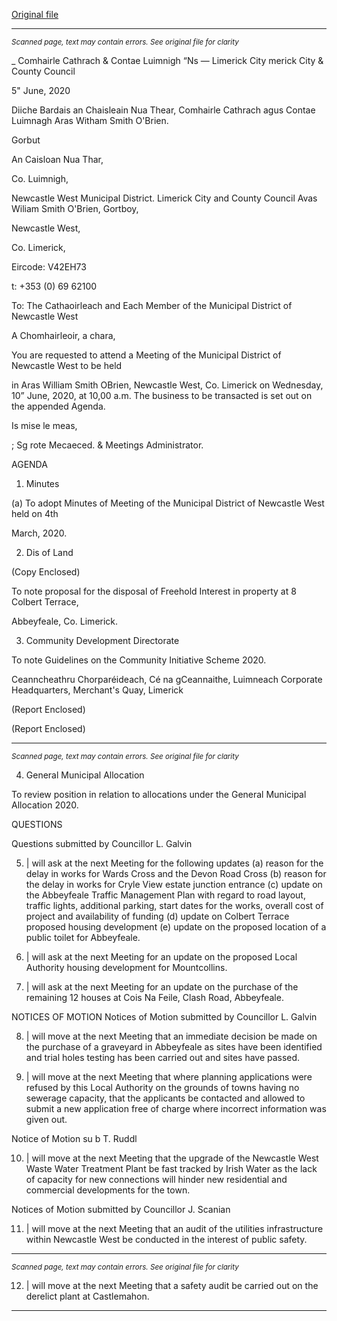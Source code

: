 [Original file](https://www.limerick.ie/sites/default/files/media/documents/2020-06/00-2020-06-10-agenda.pdf)

---
*<small>Scanned page, text may contain errors. See original file for clarity</small>*  

_ Comhairle Cathrach
& Contae Luimnigh
“Ns — Limerick City
merick City
& County Council

5" June, 2020

Diiche Bardais an Chaisleain Nua Thear,
Comhairle Cathrach agus Contae Luimnagh
Aras Witham Smith O'Brien.

Gorbut

An Caisloan Nua Thar,

Co. Luimnigh,

Newcastle West Municipal District.
Limerick City and County Council
Avas Wiliam Smith O'Brien,
Gortboy,

Newcastle West,

Co. Limerick,

Eircode: V42EH73

t: +353 (0) 69 62100

To: The Cathaoirleach and Each Member of the Municipal District of Newcastle West

A Chomhairleoir, a chara,

You are requested to attend a Meeting of the Municipal District of Newcastle West to be held

in Aras William Smith OBrien, Newcastle West, Co. Limerick on Wednesday, 10” June, 2020,
at 10,00 a.m. The business to be transacted is set out on the appended Agenda.

Is mise le meas,

; Sg rote
Mecaeced. &
Meetings Administrator.

AGENDA

1. Minutes

(a) To adopt Minutes of Meeting of the Municipal District of Newcastle West held on 4th

March, 2020.

2. Dis of Land

(Copy Enclosed)

To note proposal for the disposal of Freehold Interest in property at 8 Colbert Terrace,

Abbeyfeale, Co. Limerick.

3. Community Development Directorate

To note Guidelines on the Community Initiative Scheme 2020.

Ceanncheathru Chorparéideach, Cé na gCeannaithe, Luimneach
Corporate Headquarters, Merchant's Quay, Limerick

(Report Enclosed)

(Report Enclosed)


---
*<small>Scanned page, text may contain errors. See original file for clarity</small>*  

4. General Municipal Allocation

To review position in relation to allocations under the General Municipal Allocation 2020.

QUESTIONS

Questions submitted by Councillor L. Galvin

5. | will ask at the next Meeting for the following updates (a) reason for the delay in
works for Wards Cross and the Devon Road Cross (b) reason for the delay in works for
Cryle View estate junction entrance (c) update on the Abbeyfeale Traffic Management
Plan with regard to road layout, traffic lights, additional parking, start dates for the
works, overall cost of project and availability of funding (d) update on Colbert Terrace
proposed housing development (e) update on the proposed location of a public toilet
for Abbeyfeale.

6. | will ask at the next Meeting for an update on the proposed Local Authority
housing development for Mountcollins.

7. | will ask at the next Meeting for an update on the purchase of the remaining 12
houses at Cois Na Feile, Clash Road, Abbeyfeale.

NOTICES OF MOTION
Notices of Motion submitted by Councillor L. Galvin

8. | will move at the next Meeting that an immediate decision be made on the purchase
of a graveyard in Abbeyfeale as sites have been identified and trial holes testing has
been carried out and sites have passed.

9. | will move at the next Meeting that where planning applications were refused by this
Local Authority on the grounds of towns having no sewerage capacity, that the
applicants be contacted and allowed to submit a new application free of charge where
incorrect information was given out.

Notice of Motion su b T. Ruddl

10. | will move at the next Meeting that the upgrade of the Newcastle West Waste
Water Treatment Plant be fast tracked by Irish Water as the lack of capacity for new
connections will hinder new residential and commercial developments for the town.

Notices of Motion submitted by Councillor J. Scanian

11. | will move at the next Meeting that an audit of the utilities infrastructure within
Newcastle West be conducted in the interest of public safety.


---
*<small>Scanned page, text may contain errors. See original file for clarity</small>*  

12. | will move at the next Meeting that a safety audit be carried out on the derelict
plant at Castlemahon.


---
